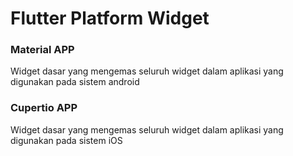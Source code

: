 # Flutter Platform Widget

### Material APP

Widget dasar yang mengemas seluruh widget dalam aplikasi yang digunakan pada sistem android

### Cupertio APP

Widget dasar yang mengemas seluruh widget dalam aplikasi yang digunakan pada sistem iOS

